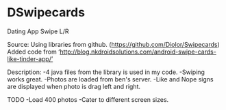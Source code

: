 # DSwipecards
Dating App Swipe L/R

Source:
Using libraries from github. (https://github.com/Diolor/Swipecards) 
Added code from ‘http://blog.nkdroidsolutions.com/android-swipe-cards-like-tinder-app/’

Description:
-4 java files from the library is used in my code. 
-Swiping works great. 
-Photos are loaded from ben's server. 
-Like and Nope signs are displayed when photo is drag left and right. 

TODO
-Load 400 photos
-Cater to different screen sizes.
